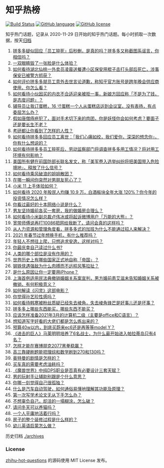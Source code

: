 # 知乎热榜
[![Build Status](https://github.com/ToWeLong/zhihu-hot-questions/workflows/CI/badge.svg)](https://github.com/ToWeLong/zhihu-hot-questions/actions)
[![GitHub language](https://img.shields.io/badge/language-golang-orange.svg)](https://golang.org/)
[![GitHub license](https://img.shields.io/github/license/ToWeLong/zhihu-hot-questions)](https://github.com/ToWeLong/zhihu-hot-questions/blob/main/LICENSE)

知乎热门话题，记录从 2020-11-29 日开始的知乎热门话题。每小时抓取一次数据，按天[归档](./archives)

<!-- BEGIN -->

1. [拼多多疑似回应「员工猝死」后秒删，是真的吗？拼多多又称截图系谣言，你相信吗？](https://www.zhihu.com/question/437783708)
1. [一双眼睛毁了一张脸是什么体验？](https://www.zhihu.com/question/317028980)
1. [如何看待湖北仙桃一外卖员凌晨送餐遭小区保安用棍子击打头部后死亡，涉事保安已被警方抓获？](https://www.zhihu.com/question/437812677)
1. [如何评价拼多多就员工意外去世言论道歉，称知乎官方账号是跨年晚会供应商使用，你怎么看？](https://www.zhihu.com/question/437854182)
1. [如何看待小伙因买的内衣不合适迎亲被拒一事，新娘方回应称「不是为了钱，是态度问题」？](https://www.zhihu.com/question/437643484)
1. [辅导员让我订蛋糕，16 寸蛋糕一个人从蛋糕店运到会议室，没有表扬，有点委屈怎么办？](https://www.zhihu.com/question/437240991)
1. [假如唐僧痔疮犯了，面对手术切下来的肉团，你是妖怪你会如何考虑？要面子还是要长生不老？](https://www.zhihu.com/question/436106641)
1. [考研都让你看到了怎样的人性？](https://www.zhihu.com/question/348014746)
1. [如何看待拼多多回应员工离世：「我们心痛如绞，我们爱你，深深的想念你」，你有什么想说的？](https://www.zhihu.com/question/437831083)
1. [如何看待拼多多员工猝死后，劳动监察部门将调查拼多多用工情况？将对用工环境有何影响？](https://www.zhihu.com/question/437841003)
1. [美国所有健在前国防部长联名发文，称「美军卷入选举纠纷将把美国带入危险境地」，释放了什么信号？](https://www.zhihu.com/question/437783136)
1. [如何看待乘风破浪的姐姐散团？](https://www.zhihu.com/question/437397304)
1. [在哪一瞬间你突然对男朋友死心了？](https://www.zhihu.com/question/313213582)
1. [小米 11 上手体验如何？](https://www.zhihu.com/question/436978219)
1. [如何看待 2020 年股民人均赚 10.9 万，白酒板块全年大涨 120%？你今年的投资情况怎么样？](https://www.zhihu.com/question/437320460)
1. [你看过最好的十本网络小说是什么？](https://www.zhihu.com/question/35584877)
1. [男友坚持婚前各买一套房，我的做婚房合理么？](https://www.zhihu.com/question/434178788)
1. [如何看待小米副总裁卢伟冰或将起诉微博用户「万能的大熊」？](https://www.zhihu.com/question/437819708)
1. [宽带师傅说再打10086把网给我断了，请问会真的这样吗？](https://www.zhihu.com/question/429292915)
1. [从人力资源和管理角度看，拼多多式的加班为什么不能通过招人来解决？](https://www.zhihu.com/question/437797473)
1. [2021 年春节过年想换手机，有什么推荐吗？](https://www.zhihu.com/question/432813149)
1. [年轻人不想往上爬，只想追求安逸，这样对吗？](https://www.zhihu.com/question/436611501)
1. [你最庆幸自己读过什么书?](https://www.zhihu.com/question/62306995)
1. [人类的哪个部位是没有作用的？](https://www.zhihu.com/question/437084126)
1. [世界历史上有哪些国家正式地自称「帝国」？](https://www.zhihu.com/question/434379261)
1. [钢铁侠遇强敌为什么肉搏而不远程风筝拉扯？](https://www.zhihu.com/question/436014036)
1. [是什么原因让你一定要用iPhone？](https://www.zhihu.com/question/404878335)
1. [上海首例适用民法典撤销婚姻关系案宣判，男方婚前患艾滋未告知婚姻关系被撤销，有何积极意义？](https://www.zhihu.com/question/437834045)
1. [如何解读《闪灵》这部电影？](https://www.zhihu.com/question/23554589)
1. [你觉得孙艺珍性感吗？](https://www.zhihu.com/question/422206232)
1. [如何看待韩寒被粉丝质疑已经失去棱角，失去棱角锋芒是好事儿还是坏事？](https://www.zhihu.com/question/437591096)
1. [拼多多上哪些东西能买，哪些东西不能买？](https://www.zhihu.com/question/381013561)
1. [应该怎样准备2021年3月的计算机二级（主要是office和C语言）？](https://www.zhihu.com/question/429861385)
1. [想知道写字好看的大佬们都是怎么练出来的？](https://www.zhihu.com/question/311823910)
1. [预算40w以内，到底买蔚来ec6还是再等等model  Y？](https://www.zhihu.com/question/435391269)
1. [《进击的巨人》马莱明明培养了6名战士，为什么最开始进入帕拉蒂岛只有4名？](https://www.zhihu.com/question/435853307)
1. [怎样才能在赛博朋克2077黑拳稳赢？](https://www.zhihu.com/question/434879787)
1. [高三靠硬刷题能把理综和数学刷到270和130吗？](https://www.zhihu.com/question/36834794)
1. [奥特曼的剧情是怎样的？](https://www.zhihu.com/question/30835381)
1. [买车真的需要考虑油耗吗？](https://www.zhihu.com/question/422009463)
1. [《魔兽世界》中纯DPS职业是否真有必要设计三套天赋？](https://www.zhihu.com/question/437448161)
1. [男的玩射手让辅助别跟是个什么意思？](https://www.zhihu.com/question/437755724)
1. [你哪一刻觉得自己很孤独？](https://www.zhihu.com/question/277508190)
1. [什么是汽车自动驾驶，如何通俗易懂地理解其功能及原理？](https://www.zhihu.com/question/54647152)
1. [第一次写学术论文无从下手怎么办？](https://www.zhihu.com/question/20829666)
1. [不想辜负自己，却活的一塌糊涂，怎么破？](https://www.zhihu.com/question/312982229)
1. [请问冬天可以养猫吗？](https://www.zhihu.com/question/64555461)
1. [一个人平庸地活着行吗？](https://www.zhihu.com/question/437447550)
1. [房子的整个装修过程是什么样的？](https://www.zhihu.com/question/432493772)
1. [幼儿英语启蒙怎么做？](https://www.zhihu.com/question/284647318)

<!-- END -->

历史归档 [./archives](./archives)


### License
[zhihu-hot-questions](https://github.com/towelong/zhihu-hot-questions) 的源码使用 MIT License 发布。